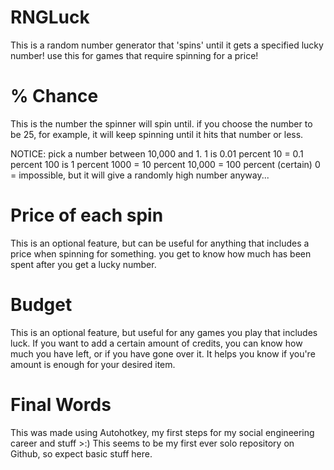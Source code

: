 # RNGLuck
This is a random number generator that 'spins' until it gets a specified lucky number! use this for games that require spinning for a price!

# % Chance

This is the number the spinner will spin until. if you choose the number to be 25, for example, it will keep spinning until it hits that number or less. 

NOTICE: pick a number between 10,000 and 1.
1 is 0.01 percent
10 = 0.1 percent
100 is 1 percent
1000 = 10 percent
10,000 = 100 percent (certain)
0 = impossible, but it will give a randomly high number anyway...

# Price of each spin

This is an optional feature, but can be useful for anything that includes a price when spinning for something. you get to know how much has been spent after you get a lucky number.

# Budget

This is an optional feature, but useful for any games you play that includes luck. If you want to add a certain amount of credits, you can know how much you have left, or if you have gone over it. It helps you know if you're amount is enough for your desired item.

# Final Words

This was made using Autohotkey, my first steps for my social engineering career and stuff >:)
This seems to be my first ever solo repository on Github, so expect basic stuff here.
